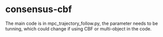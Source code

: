 # consensus-cbf
The main code is in mpc_trajectory_follow.py, the parameter needs to be tunning, which could change if using CBF or multi-object in the code.
